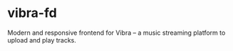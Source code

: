 # vibra-fd
Modern and responsive frontend for Vibra – a music streaming platform to upload and play tracks.

